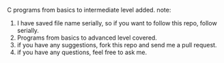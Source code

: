 C programs from basics to intermediate level added.
note:
1. I have saved file name serially, so if you want to follow this repo, follow serially.
2. Programs from basics to advanced level covered.
3. if you have any suggestions, fork this repo and send me a pull request.
4. if you have any questions, feel free to ask me.